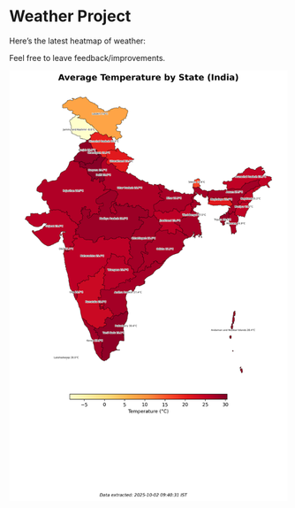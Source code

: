 # Weather Project

Here’s the latest heatmap of weather:

Feel free to leave feedback/improvements.

![India Heatmap](docs/assets/india_heatmap.png?v=DDFB39)
